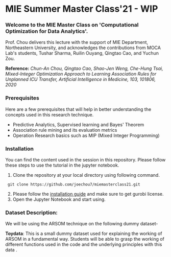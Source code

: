 # MIE Summer Master Class'21 - WIP

### Welcome to the MIE Master Class on 'Computational Optimization for Data Analytics'.

Prof. Chou delivers this lecture with the support of MIE Department, Northeastern University, and acknowledges the contributions from MOCA Lab's students, Tushar Sharma, Ruilin Ouyang, Qingtao Cao, and Yuchun Zou.

**Reference:** _Chun-An Chou, Qingtao Cao, Shao-Jen Weng, Che-Hung Tsai, Mixed-Integer Optimization Approach to Learning Association Rules for Unplanned ICU Transfer, Artificial Intelligence in Medicine, 103, 101806, 2020_


### Prerequisites
Here are a few prerequisites that will help in better understanding the concepts used in this research technique.
- Predictive Analytics, Supervised learning and Bayes' Theorem
- Association rule mining and its evaluation metrics
- Operation Research basics such as MIP (Mixed Integer Programming)

### Installation
You can find the content used in the session in this repository. Please follow these steps to use the tutorial in the jupyter notebook.

1. Clone the repository at your local directory using following command.
```
 git clone https://github.com/joechou7/miemasterclass21.git
```
2. Please follow the [installation guide](https://github.com/joechou7/miemasterclass21/blob/main/Python%20%26%20Gurobi%20Installation%20Guide%202021.pdf) and make sure to get gurobi license.
3. Open the Jupyter Notebook and start using.

### Dataset Description:

We will be using the ARSOM technique on the following dummy dataset-

**Toydata**: This is a small dummy dataset used for explaining the working of ARSOM in a fundamental way. Students will be able to grasp the working of different functions used in the code and the underlying principles with this data .


[//]: # (2. **ICU Transfer**: This dataset is an industrial example of using ARSOM to optimize decision making process. We gather data from a hospital's medical records for ICU transfer decisions for patients, their medical history and biometric symptoms. The size of this dataset is large and might take too long to run on slower machines.)




